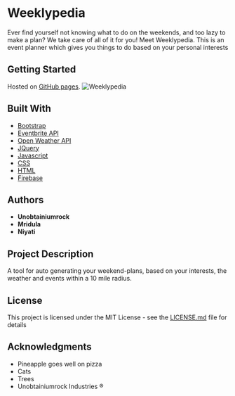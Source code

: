 # Weeklypedia

Ever find yourself not knowing what to do on the weekends, and too lazy to make a plan?
We take care of all of it for you! Meet Weeklypedia. This is an event planner which gives you things to
do based on your personal interests

## Getting Started


Hosted on [GitHub pages](https://unobtainiumrock.github.io/Weeklypedia/).
![Weeklypedia](./src/media/images/app.png "Weeklypedia")


## Built With

* [Bootstrap](https://getbootstrap.com/docs/4.0/getting-started/introduction/)
* [Eventbrite API](https://www.eventbrite.com/developer/v3/)
* [Open Weather API](https://openweathermap.org/api)
* [JQuery](http://jquery.com/)
* [Javascript](https://eloquentjavascript.net/)
* [CSS](https://css-tricks.com/)
* [HTML](https://developer.mozilla.org/en-US/docs/Web/HTML)
* [Firebase](https://console.firebase.google.com/) 


## Authors

* **Unobtainiumrock**
* **Mridula**
* **Niyati**

## Project Description
A tool for auto generating your weekend-plans, based on your interests, the weather and events within a 10 mile radius. 


## License

This project is licensed under the MIT License - see the [LICENSE.md](LICENSE.md) file for details

## Acknowledgments

* Pineapple goes well on pizza
* Cats
* Trees
* Unobtainiumrock Industries ®

